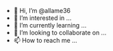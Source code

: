 - 👋 Hi, I’m @allame36
- 👀 I’m interested in ...
- 🌱 I’m currently learning ...
- 💞️ I’m looking to collaborate on ...
- 📫 How to reach me ...

<!---
allame36/allame36 is aa ✨ special ✨ repository because its `README.md` (this file) appears on your GitHub profile.
You can click the Preview link to take a look at your changes.
--->
